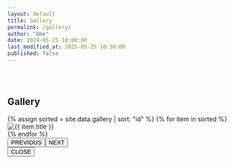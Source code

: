 ```yaml
---
layout: default
title: Gallery
permalink: /gallery/
author: "Ome"
date: 2024-05-25 10:00:00
last_modified_at: 2025-05-25 10:30:00
published: false
---
```

<section class="gallery-page__gallery" style="padding-top:30px;">
<h2>Gallery</h2>
<div class="gallery-page__grid">
{% assign sorted = site.data.gallery | sort: "id" %}
{% for item in sorted %}
<div class="image-wrapper" data-url="{{ item.url }}"><img src="{{ item.url }}" alt="{{ item.title }}" loading="lazy" decoding="async" class="image"></div>
{% endfor %}
</div>
</section>
<div id="imageModal" class="modal" tabindex="-1" role="dialog" aria-modal="true"><img class="modal-content" id="modalImg"><div class="cnt"><div class="cnt-1"><button class="prev" aria-label="Previous image" title="Previous" type="button"><svg viewBox="0 0 24 24" style="display: none;" aria-hidden="true" xmlns="http://www.w3.org/2000/svg"><path fill="none" d="M4 18l8-8 8 8" stroke="#fff7f9" stroke-width="3" stroke-linejoin="miter" /></svg>PREVIOUS</button><button class="next" aria-label="Next image" title="Next" type="button"><svg viewBox="0 0 24 24" style="display: none;" aria-hidden="true" xmlns="http://www.w3.org/2000/svg"><path fill="none" d="M6 8l8 8 8-8" stroke="#fff7f9" stroke-width="3" stroke-linejoin="miter"/></svg>NEXT</button></div><button class="close" aria-label="Close modal" title="Close" type="button"><svg aria-hidden="true" style="display: none;" focusable="false" xmlns="http://www.w3.org/2000/svg" fill="currentColor" viewBox="0 0 16 16"><path stroke="#fff7f9" stroke-width="2" d="M2.146 2.854a.5.5 0 1 1 .708-.708L8 7.293l5.146-5.147a.5.5 0 0 1 .708.708L8.707 8l5.147 5.146a.5.5 0 0 1-.708.708L8 8.707l-5.146 5.147a.5.5 0 0 1-.708-.708L7.293 8z"></path></svg>CLOSE</button></div></div>